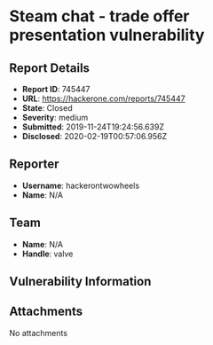 # Steam chat - trade offer presentation vulnerability

## Report Details
- **Report ID**: 745447
- **URL**: https://hackerone.com/reports/745447
- **State**: Closed
- **Severity**: medium
- **Submitted**: 2019-11-24T19:24:56.639Z
- **Disclosed**: 2020-02-19T00:57:06.956Z

## Reporter
- **Username**: hackerontwowheels
- **Name**: N/A

## Team
- **Name**: N/A
- **Handle**: valve

## Vulnerability Information


## Attachments
No attachments

